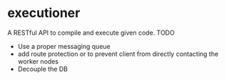 # executioner
A RESTful API to compile and execute given code.
TODO
- Use a proper messaging queue
- add route protection or to prevent client from directly contacting the worker nodes
- Decouple the DB
